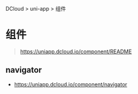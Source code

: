 DCloud > uni-app > 组件

# 组件

> <https://uniapp.dcloud.io/component/README>


## navigator

- <https://uniapp.dcloud.io/component/navigator>
